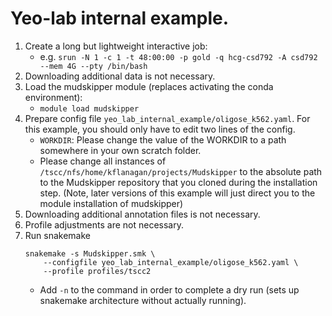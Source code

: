 # Yeo-lab internal example. 
1. Create a long but lightweight interactive job:
    - e.g. `srun -N 1 -c 1 -t 48:00:00 -p gold -q hcg-csd792 -A csd792 --mem 4G --pty /bin/bash`
2. Downloading additional data is not necessary. 
3. Load the mudskipper module (replaces activating the conda environment):
    - `module load mudskipper`
4. Prepare config file `yeo_lab_internal_example/oligose_k562.yaml`. For this example, you should only have to edit two lines of the config.
    - `WORKDIR`: Please change the value of the WORKDIR to a path somewhere in your own scratch folder. 
    - Please change all instances of `/tscc/nfs/home/kflanagan/projects/Mudskipper` to the absolute path to the Mudskipper repository that you cloned during the installation step. (Note, later versions of this example will just direct you to the module installation of mudskipper)
5. Downloading additional annotation files is not necessary. 
6. Profile adjustments are not necessary. 
7. Run snakemake
    ```
    snakemake -s Mudskipper.smk \
        --configfile yeo_lab_internal_example/oligose_k562.yaml \
        --profile profiles/tscc2
    ```
    - Add `-n` to the command in order to complete a dry run (sets up snakemake architecture without actually running). 






